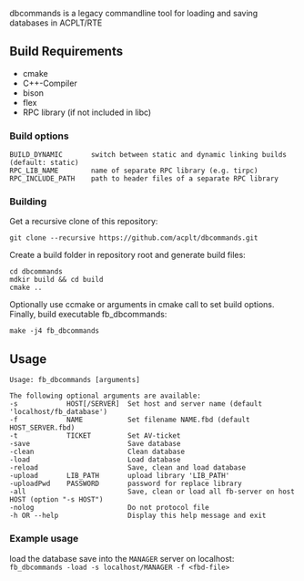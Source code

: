 dbcommands is a legacy commandline tool for loading and saving databases in ACPLT/RTE

## Build Requirements
* cmake
* C++-Compiler
* bison
* flex
* RPC library (if not included in libc)

### Build options
```
BUILD_DYNAMIC       switch between static and dynamic linking builds (default: static)
RPC_LIB_NAME        name of separate RPC library (e.g. tirpc)
RPC_INCLUDE_PATH    path to header files of a separate RPC library
```

### Building

Get a recursive clone of this repository:
```shell
git clone --recursive https://github.com/acplt/dbcommands.git
```

Create a build folder in repository root and generate build files:
```shell
cd dbcommands
mdkir build && cd build
cmake ..
```

Optionally use ccmake or arguments in cmake call to set build options.  
Finally, build executable fb_dbcommands:
```shell
make -j4 fb_dbcommands
```

## Usage

```
Usage: fb_dbcommands [arguments]

The following optional arguments are available:
-s            HOST[/SERVER]  Set host and server name (default 'localhost/fb_database')
-f            NAME           Set filename NAME.fbd (default HOST_SERVER.fbd)
-t            TICKET         Set AV-ticket
-save                        Save database
-clean                       Clean database
-load                        Load database
-reload                      Save, clean and load database
-upload       LIB_PATH       upload library 'LIB_PATH'
-uploadPwd    PASSWORD       password for replace library
-all                         Save, clean or load all fb-server on host HOST (option "-s HOST")
-nolog                       Do not protocol file
-h OR --help                 Display this help message and exit
```

### Example usage

load the database save <fbd-file> into the `MANAGER` server on localhost:  
`fb_dbcommands -load -s localhost/MANAGER -f <fbd-file>`
